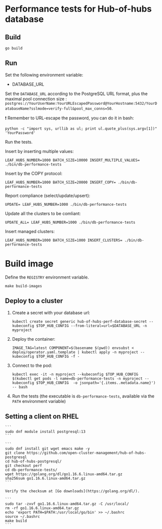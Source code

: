 # Performance tests for Hub-of-hubs database

## Build

```
go build
```

## Run

Set the following environment variable:

* DATABASE_URL

Set the `DATABASE_URL` according to the PostgreSQL URL format, plus the maximal pool connection size : `postgres://YourUserName:YourURLEscapedPassword@YourHostname:5432/YourDatabaseName?sslmode=verify-full&pool_max_conns=50`.

:exclamation: Remember to URL-escape the password, you can do it in bash:

```
python -c "import sys, urllib as ul; print ul.quote_plus(sys.argv[1])" 'YourPassword'
```

Run the tests.

Insert by inserting multiple values:

```
LEAF_HUBS_NUMBER=1000 BATCH_SIZE=10000 INSERT_MULTIPLE_VALUES= ./bin/db-performance-tests
```

Insert by the COPY protocol:

```
LEAF_HUBS_NUMBER=1000 BATCH_SIZE=20000 INSERT_COPY= ./bin/db-performance-tests
```

Report compliance (select/update/upsert):

```
UPDATE= LEAF_HUBS_NUMBER=1000 ./bin/db-performance-tests
```

Update all the clusters to be comliant:

```
UPDATE_ALL= LEAF_HUBS_NUMBER=1000 ./bin/db-performance-tests
```

Insert managed clusters:

```
LEAF_HUBS_NUMBER=1000 BATCH_SIZE=1000 INSERT_CLUSTERS= ./bin/db-performance-tests
```

# Build image

Define the `REGISTRY` environment variable.

```
make build-images
```

## Deploy to a cluster

1.  Create a secret with your database url:

    ```
    kubectl create secret generic hub-of-hubs-perf-database-secret --kubeconfig $TOP_HUB_CONFIG --from-literal=url=$DATABASE_URL -n myproject
    ```

1.  Deploy the container:

    ```
    IMAGE_TAG=latest COMPONENT=$(basename $(pwd)) envsubst < deploy/operator.yaml.template | kubectl apply -n myproject --kubeconfig $TOP_HUB_CONFIG -f -
    ```

1.  Connect to the pod:

    ```
    kubectl exec -it -n myproject --kubeconfig $TOP_HUB_CONFIG $(kubectl get pods -l name=db-performance-tests -n myproject --kubeconfig $TOP_HUB_CONFIG  -o jsonpath='{.items..metadata.name}') -- bash
    ```

1.  Run the tests (the executable is `db-performance-tests`, available via the `PATH` environment variable)

## Setting a client on RHEL

    ```
    sudo dnf module install postgresql:13
    ```

    ```
    sudo dnf install git wget emacs make -y
    git clone https://github.com/open-cluster-management/hub-of-hubs-postgresql
    cd hub-of-hubs-postgresql/
    git checkout perf
    cd db-performance-tests/
    wget https://golang.org/dl/go1.16.6.linux-amd64.tar.gz
    sha256sum go1.16.6.linux-amd64.tar.gz
    ```

    Verify the checksum at [Go downloads](https://golang.org/dl/).

    ```
    sudo tar -zxvf go1.16.6.linux-amd64.tar.gz -C /usr/local/
    rm -rf go1.16.6.linux-amd64.tar.gz
    echo 'export PATH=$PATH:/usr/local/go/bin' >> ~/.bashrc
    source ~/.bashrc
    make build
    ```
